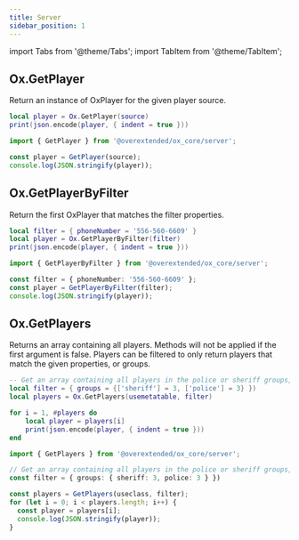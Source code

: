 ```yaml
---
title: Server
sidebar_position: 1
---
```


import Tabs from '@theme/Tabs';
import TabItem from '@theme/TabItem';

## Ox.GetPlayer

Return an instance of OxPlayer for the given player source.
<Tabs>
<TabItem value='lua' label='Lua'>

```lua
local player = Ox.GetPlayer(source)
print(json.encode(player, { indent = true }))
```

</TabItem>
<TabItem value='js/ts' label='JS/TS'>

```ts
import { GetPlayer } from '@overextended/ox_core/server';

const player = GetPlayer(source);
console.log(JSON.stringify(player));
```

</TabItem>
</Tabs>

## Ox.GetPlayerByFilter

Return the first OxPlayer that matches the filter properties.
<Tabs>
<TabItem value='lua' label='Lua'>

```lua
local filter = { phoneNumber = '556-560-6609' }
local player = Ox.GetPlayerByFilter(filter)
print(json.encode(player, { indent = true }))
```

</TabItem>
<TabItem value='js/ts' label='JS/TS'>

```ts
import { GetPlayerByFilter } from '@overextended/ox_core/server';

const filter = { phoneNumber: '556-560-6609' };
const player = GetPlayerByFilter(filter);
console.log(JSON.stringify(player));
```

</TabItem>
</Tabs>

## Ox.GetPlayers

Returns an array containing all players. Methods will not be applied if the first argument is false.
Players can be filtered to only return players that match the given properties, or groups.

<Tabs>
<TabItem value='lua' label='Lua'>

```lua
-- Get an array containing all players in the police or sheriff groups, with grade 3 or higher.
local filter = { groups = {['sheriff'] = 3, ['police'] = 3} })
local players = Ox.GetPlayers(usemetatable, filter)

for i = 1, #players do
    local player = players[i]
    print(json.encode(player, { indent = true }))
end
```

</TabItem>
<TabItem value='js/ts' label='JS/TS'>

```ts
import { GetPlayers } from '@overextended/ox_core/server';

// Get an array containing all players in the police or sheriff groups, with grade 3 or higher.
const filter = { groups: { sheriff: 3, police: 3 } })

const players = GetPlayers(useclass, filter);
for (let i = 0; i < players.length; i++) {
  const player = players[i];
  console.log(JSON.stringify(player));
}
```

</TabItem>
</Tabs>
